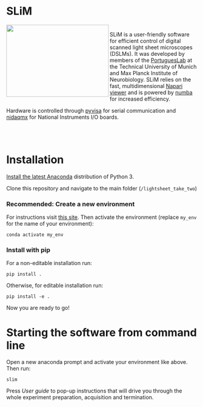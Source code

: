 # SLiM

<a href="url"><img 
src="https://github.com/portugueslab/lightsheet_take_two/blob/master/lightsheet/icons/main_icon.png" 
align="left" 
height="190" 
width="270"></a>

<br/>SLiM is a user-friendly software for efficient control of digital scanned light sheet microscopes (DSLMs).
It was developed by members of the [PortuguesLab](http://www.portugueslab.com/)
 at the Technical University of Munich and Max Planck Institute of Neurobiology. SLiM relies on the fast, multidimensional
 [Napari viewer](https://github.com/napari/napari) and is powered by [numba](https://github.com/numba/numba) for increased efficiency.
 
Hardware is controlled through [pyvisa](https://github.com/pyvisa/pyvisa) for serial communication and 
 [nidaqmx](https://github.com/ni/nidaqmx-python/) for National Instruments I/O boards.
 
<br/><br/>
 
# Installation

[Install the latest Anaconda](https://www.anaconda.com/) distribution of Python 3.

Clone this repository and navigate to the main folder (`/lightsheet_take_two`)

### Recommended: Create a new environment

For instructions visit [this site](https://docs.conda.io/projects/conda/en/latest/user-guide/tasks/manage-environments.html#creating-an-environment-with-commands). Then activate the environment (replace `my_env` for the name of your environment):

    conda activate my_env
    
### Install with pip

For a non-editable installation run:

    pip install .

Otherwise, for editable installation run:

    pip install -e .

Now you are ready to go!

# Starting the software from command line

Open a new anaconda prompt and activate your environment like above. Then run:

    slim
    
Press *User guide* to pop-up instructions that will drive you through the whole experiment preparation, acquisition and termination.
